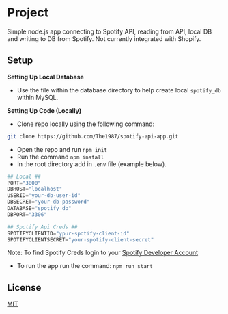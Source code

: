 # Project

Simple node.js app connecting to Spotify API, reading from API, local DB and writing to DB from Spotify. Not currently integrated with Shopify.

## Setup

**Setting Up Local Database**

- Use the file within the database directory to help create local ```spotify_db``` within MySQL.


**Setting Up Code (Locally)**
- Clone repo locally using the following command:
```bash 
git clone https://github.com/The1987/spotify-api-app.git
```
- Open the repo and run ```npm init```
- Run the command ```npm install```
- In the root directory add in ```.env``` file (example below).

```python
## Local ##
PORT="3000"
DBHOST="localhost"
USERID="your-db-user-id"
DBSECRET="your-db-password"
DATABASE="spotify_db"
DBPORT="3306"

## Spotify Api Creds ##
SPOTIFYCLIENTID="ypur-spotify-client-id"
SPOTIFYCLIENTSECRET="your-spotify-client-secret"
```

Note: To find Spotify Creds login to your [Spotify Developer Account](https://developer.spotify.com/)

- To run the app run the command: ```npm run start```

## License

[MIT](https://choosealicense.com/licenses/mit/)
